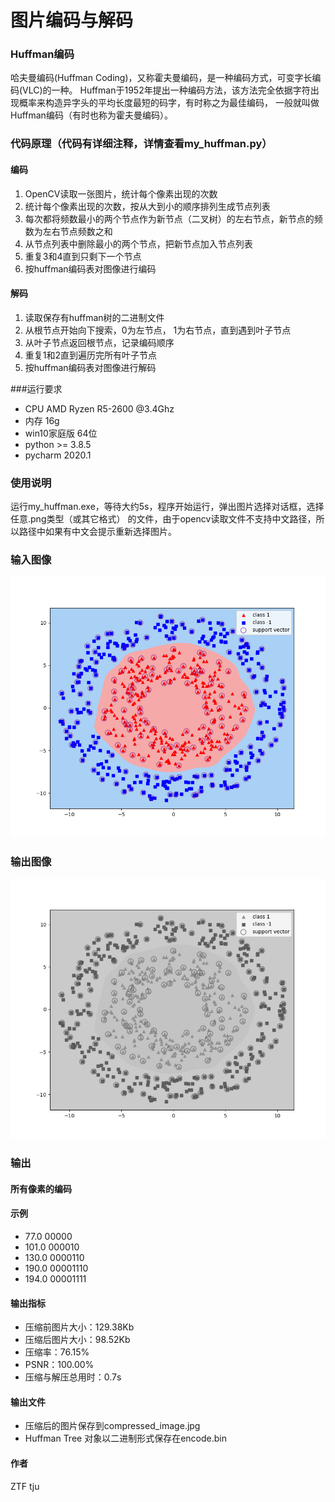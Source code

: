 # 图片编码与解码
### Huffman编码
哈夫曼编码(Huffman Coding)，又称霍夫曼编码，是一种编码方式，可变字长编码(VLC)的一种。
Huffman于1952年提出一种编码方法，该方法完全依据字符出现概率来构造异字头的平均长度最短的码字，有时称之为最佳编码，
一般就叫做Huffman编码（有时也称为霍夫曼编码）。

### 代码原理（代码有详细注释，详情查看my_huffman.py）

#### 编码
1. OpenCV读取一张图片，统计每个像素出现的次数
2. 统计每个像素出现的次数，按从大到小的顺序排列生成节点列表
3. 每次都将频数最小的两个节点作为新节点（二叉树）的左右节点，新节点的频数为左右节点频数之和
4. 从节点列表中删除最小的两个节点，把新节点加入节点列表
5. 重复3和4直到只剩下一个节点
6. 按huffman编码表对图像进行编码

#### 解码
1. 读取保存有huffman树的二进制文件
2. 从根节点开始向下搜索，0为左节点， 1为右节点，直到遇到叶子节点
3. 从叶子节点返回根节点，记录编码顺序
4. 重复1和2直到遍历完所有叶子节点
5. 按huffman编码表对图像进行解码

###运行要求
- CPU AMD Ryzen R5-2600 @3.4Ghz
- 内存 16g
- win10家庭版 64位
- python >= 3.8.5
- pycharm 2020.1


### 使用说明
运行my_huffman.exe，等待大约5s，程序开始运行，弹出图片选择对话框，选择任意.png类型（或其它格式）
的文件，由于opencv读取文件不支持中文路径，所以路径中如果有中文会提示重新选择图片。

### 输入图像
![Screenshot](Figure_1.png)

### 输出图像
![Screenshot](compressed_image.jpg)

### 输出
#### 所有像素的编码
#### 示例
- 77.0 00000
- 101.0 000010
- 130.0 0000110
- 190.0 00001110
- 194.0 00001111


#### 输出指标
- 压缩前图片大小：129.38Kb
- 压缩后图片大小：98.52Kb
- 压缩率：76.15%
- PSNR：100.00%
- 压缩与解压总用时：0.7s
#### 输出文件
- 压缩后的图片保存到compressed_image.jpg 
- Huffman Tree 对象以二进制形式保存在encode.bin

#### 作者
ZTF tju 